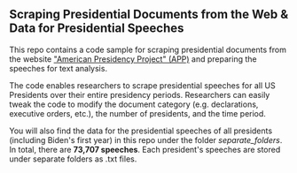## Scraping Presidential Documents from the Web & Data for Presidential Speeches 

This repo contains a code sample for scraping presidential documents from the website ["American Presidency Project" (APP)](https://www.presidency.ucsb.edu/) and preparing the speeches for text analysis. 

The code enables researchers to scrape presidential speeches for all US Presidents over their entire presidency periods. Researchers can easily tweak the code to modify the document category (e.g. declarations, executive orders, etc.), the number of presidents, and the time period.

You will also find the data for the presidential speeches of all presidents (including Biden's first year) in this repo under the folder <i>separate_folders</i>. In total, there are **73,707 speeches**. Each president's speeches are stored under separate folders as .txt files.


